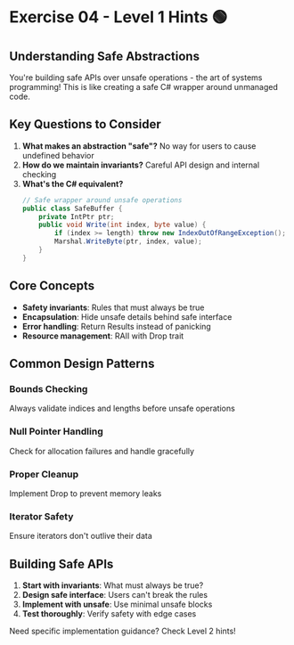 # Exercise 04 - Level 1 Hints 🟢

## Understanding Safe Abstractions

You're building safe APIs over unsafe operations - the art of systems programming! This is like creating a safe C# wrapper around unmanaged code.

## Key Questions to Consider

1. **What makes an abstraction "safe"?** No way for users to cause undefined behavior
2. **How do we maintain invariants?** Careful API design and internal checking
3. **What's the C# equivalent?**
   ```csharp
   // Safe wrapper around unsafe operations
   public class SafeBuffer {
       private IntPtr ptr;
       public void Write(int index, byte value) {
           if (index >= length) throw new IndexOutOfRangeException();
           Marshal.WriteByte(ptr, index, value);
       }
   }
   ```

## Core Concepts

- **Safety invariants**: Rules that must always be true
- **Encapsulation**: Hide unsafe details behind safe interface
- **Error handling**: Return Results instead of panicking
- **Resource management**: RAII with Drop trait

## Common Design Patterns

### Bounds Checking
Always validate indices and lengths before unsafe operations

### Null Pointer Handling
Check for allocation failures and handle gracefully

### Proper Cleanup
Implement Drop to prevent memory leaks

### Iterator Safety
Ensure iterators don't outlive their data

## Building Safe APIs

1. **Start with invariants**: What must always be true?
2. **Design safe interface**: Users can't break the rules
3. **Implement with unsafe**: Use minimal unsafe blocks
4. **Test thoroughly**: Verify safety with edge cases

Need specific implementation guidance? Check Level 2 hints!